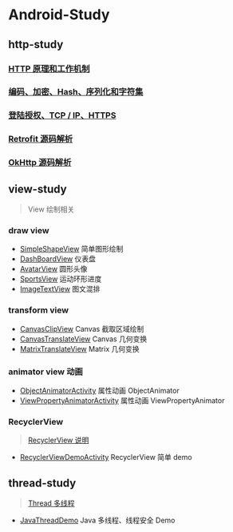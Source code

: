 # Android-Study

## http-study

### [HTTP 原理和工作机制](https://github.com/dingyx/Android-Study/blob/main/http-study/doc/HTTP原理和工作机制.md)

### [编码、加密、Hash、序列化和字符集](https://github.com/dingyx/Android-Study/blob/main/http-study/doc/编码、加密、Hash、序列化和字符集.md)

### [登陆授权、TCP / IP、HTTPS](https://github.com/dingyx/Android-Study/blob/main/http-study/doc/登陆授权、TCP%20IP、HTTPS.md)

### [Retrofit 源码解析](https://github.com/dingyx/Android-Study/blob/main/http-study/doc/Retrofit源码解析.md)

### [OkHttp 源码解析](https://github.com/dingyx/Android-Study/blob/main/http-study/doc/OkHttp源码解析.md)



## view-study

> View 绘制相关

### draw view 

 * [SimpleShapeView](https://github.com/dingyx/Android-Study/blob/main/view-study/src/main/java/com/sycamore/viewstudy/drawview/SimpleShapeView.java) 简单图形绘制
 * [DashBoardView](https://github.com/dingyx/Android-Study/blob/main/view-study/src/main/java/com/sycamore/viewstudy/drawview/DashBoardView.java) 仪表盘
 * [AvatarView](https://github.com/dingyx/Android-Study/blob/main/view-study/src/main/java/com/sycamore/viewstudy/drawview/AvatarView.java) 圆形头像
 * [SportsView](https://github.com/dingyx/Android-Study/blob/main/view-study/src/main/java/com/sycamore/viewstudy/drawview/SportsView.java) 运动环形进度
 * [ImageTextView](https://github.com/dingyx/Android-Study/blob/main/view-study/src/main/java/com/sycamore/viewstudy/drawview/ImageTextView.java) 图文混排

### transform view 

 * [CanvasClipView](https://github.com/dingyx/Android-Study/blob/main/view-study/src/main/java/com/sycamore/viewstudy/transformview/CanvasClipView.java) Canvas 截取区域绘制
 * [CanvasTranslateView](https://github.com/dingyx/Android-Study/blob/main/view-study/src/main/java/com/sycamore/viewstudy/transformview/CanvasTranslateView.java) Canvas 几何变换
 * [MatrixTranslateView](https://github.com/dingyx/Android-Study/blob/main/view-study/src/main/java/com/sycamore/viewstudy/transformview/MatrixTranslateView.java) Matrix 几何变换

### animator view 动画

* [ObjectAnimatorActivity](https://github.com/dingyx/Android-Study/blob/main/view-study/src/main/java/com/sycamore/viewstudy/animatorview/ObjectAnimatorActivity.java) 属性动画 ObjectAnimator
* [ViewPropertyAnimatorActivity](https://github.com/dingyx/Android-Study/blob/main/view-study/src/main/java/com/sycamore/viewstudy/animatorview/ViewPropertyAnimatorActivity.java) 属性动画 ViewPropertyAnimator

### RecyclerView

> [RecyclerView 说明](https://github.com/dingyx/Android-Study/blob/main/view-study/doc/RecyclerView.md) 

* [RecyclerViewDemoActivity](https://github.com/dingyx/Android-Study/blob/main/view-study/src/main/java/com/sycamore/viewstudy/recyclerview/RecyclerViewDemoActivity.java)  RecyclerView 简单 demo



## thread-study

> [Thread 多线程](https://github.com/dingyx/Android-Study/blob/main/thread-study/doc/Thread.md) 

* [JavaThreadDemo](https://github.com/dingyx/Android-Study/blob/main/thread-study/src/main/java/com/sycamore/threadstudy/JavaThreadDemo.java) Java 多线程、线程安全 Demo
